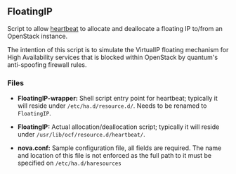 ## FloatingIP

Script to allow [heartbeat](http://linux-ha.org/wiki/Heartbeat) to allocate and deallocate a floating IP to/from an
OpenStack instance.

The intention of this script is to simulate the VirtualIP floating mechanism for High Availability services that is
blocked within OpenStack by quantum's anti-spoofing firewall rules.

### Files

   + **FloatingIP-wrapper:** Shell script entry point for heartbeat; typically it will reside under
   ```/etc/ha.d/resource.d/```. Needs to be renamed to ```FloatingIP```.

   + **FloatingIP:** Actual allocation/deallocation script; typically it will reside under
   ```/usr/lib/ocf/resource.d/heartbeat/```.

   + **nova.conf:** Sample configuration file, all fields are required. The name and location of this file is not
   enforced as the full path to it must be specified on ```/etc/ha.d/haresources```